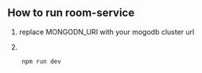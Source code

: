 ## How to run room-service

1. replace MONGODN_URI with your mogodb cluster url

2.

```
    npm run dev
```
